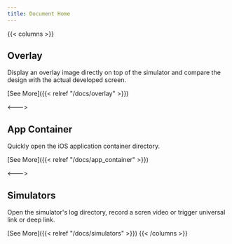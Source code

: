 ```yaml
---
title: Document Home
---
```


{{< columns >}} <!-- begin columns block -->
## Overlay
Display an overlay image directly on top of the simulator and compare the design with the actual developed screen.  

[See More]({{< relref "/docs/overlay" >}})

<---> <!-- magic separator, between columns -->

## App Container
Quickly open the iOS application container directory.  

[See More]({{< relref "/docs/app_container" >}})

<---> <!-- magic separator, between columns -->

## Simulators
Open the simulator's log directory, record a scren video or trigger universal link or deep link.  

[See More]({{< relref "/docs/simulators" >}})
{{< /columns >}}